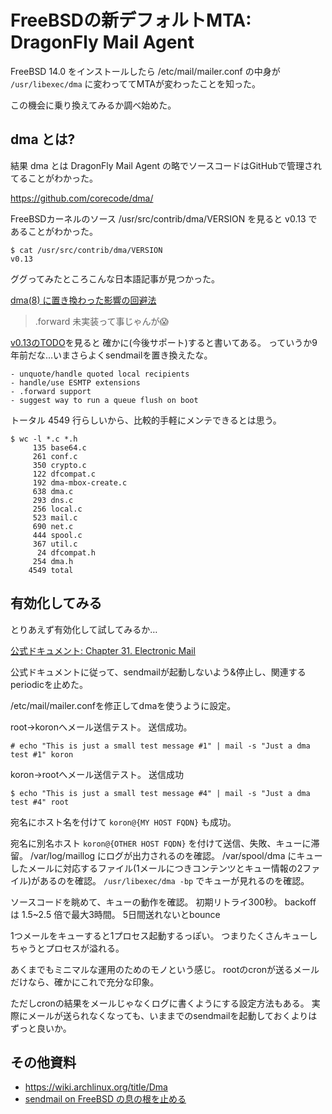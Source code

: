 # FreeBSDの新デフォルトMTA: DragonFly Mail Agent

FreeBSD 14.0 をインストールしたら /etc/mail/mailer.conf の中身が `/usr/libexec/dma` に変わっててMTAが変わったことを知った。

この機会に乗り換えてみるか調べ始めた。

## dma とは?

結果 dma とは DragonFly Mail Agent の略でソースコードはGitHubで管理されてることがわかった。

<https://github.com/corecode/dma/>

FreeBSDカーネルのソース /usr/src/contrib/dma/VERSION を見ると v0.13 であることがわかった。

```console
$ cat /usr/src/contrib/dma/VERSION
v0.13
```

ググってみたところこんな日本語記事が見つかった。

[dma(8) に置き換わった影響の回避法](https://qiita.com/je3kmz/items/038694a1b4ff7c640435)

> .forward 未実装って事じゃんが😱

[v0.13のTODO](https://github.com/corecode/dma/blob/v0.13/TODO)を見ると
確かに(今後サポート)すると書いてある。
っていうか9年前だな…いまさらよくsendmailを置き換えたな。

```
- unquote/handle quoted local recipients
- handle/use ESMTP extensions
- .forward support
- suggest way to run a queue flush on boot
```

トータル 4549 行らしいから、比較的手軽にメンテできるとは思う。

```
$ wc -l *.c *.h
     135 base64.c
     261 conf.c
     350 crypto.c
     122 dfcompat.c
     192 dma-mbox-create.c
     638 dma.c
     293 dns.c
     256 local.c
     523 mail.c
     690 net.c
     444 spool.c
     367 util.c
      24 dfcompat.h
     254 dma.h
    4549 total
```

## 有効化してみる

とりあえず有効化して試してみるか…

[公式ドキュメント: Chapter 31. Electronic Mail](https://docs.freebsd.org/en/books/handbook/mail/)

公式ドキュメントに従って、sendmailが起動しないよう&停止し、関連するperiodicを止めた。

/etc/mail/mailer.confを修正してdmaを使うように設定。

root→koronへメール送信テスト。
送信成功。

```console
# echo "This is just a small test message #1" | mail -s "Just a dma test #1" koron
```

koron→rootへメール送信テスト。
送信成功

```console
$ echo "This is just a small test message #4" | mail -s "Just a dma test #4" root
```

宛名にホスト名を付けて `koron@{MY HOST FQDN}` も成功。

宛名に別名ホスト `koron@{OTHER HOST FQDN}` を付けて送信、失敗、キューに滞留。
/var/log/maillog にログが出力されるのを確認。
/var/spool/dma にキューしたメールに対応するファイル(1メールにつきコンテンツとキュー情報の2ファイル)があるのを確認。
`/usr/libexec/dma -bp` でキューが見れるのを確認。

ソースコードを眺めて、キューの動作を確認。
初期リトライ300秒。
backoff は 1.5~2.5 倍で最大3時間。
5日間送れないとbounce

1つメールをキューすると1プロセス起動するっぽい。
つまりたくさんキューしちゃうとプロセスが溢れる。

あくまでもミニマルな運用のためのモノという感じ。
rootのcronが送るメールだけなら、確かにこれで充分な印象。

ただしcronの結果をメールじゃなくログに書くようにする設定方法もある。
実際にメールが送られなくなっても、いままでのsendmailを起動しておくよりはずっと良いか。

## その他資料

* <https://wiki.archlinux.org/title/Dma>
* [sendmail on FreeBSD の息の根を止める](https://mimosa-pudica.net/freebsd-sendmail.html)
